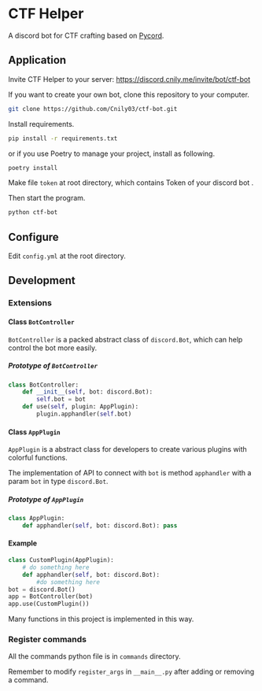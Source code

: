 # CTF Helper

A discord bot for CTF crafting based on [Pycord](https://pycord.dev/github).

## Application

Invite CTF Helper to your server: https://discord.cnily.me/invite/bot/ctf-bot

If you want to create your own bot, clone this repository to your computer.

```bash
git clone https://github.com/Cnily03/ctf-bot.git
```

Install requirements.

```bash
pip install -r requirements.txt
```

or if you use Poetry to manage your project, install as following.

```bash
poetry install
```

Make file `token` at root directory, which contains Token of your discord bot .

Then start the program.

```bash
python ctf-bot
```

## Configure

Edit `config.yml` at the root directory.

## Development

### Extensions

#### Class `BotController`

`BotController` is a packed abstract class of `discord.Bot`, which can help control the bot more easily.

##### Prototype of `BotController`

```python
class BotController:
    def __init__(self, bot: discord.Bot):
        self.bot = bot
    def use(self, plugin: AppPlugin):
        plugin.apphandler(self.bot)
```

#### Class `AppPlugin`

`AppPlugin` is a abstract class for developers to create various plugins with colorful functions.

The implementation of API to connect with `bot` is method `apphandler` with a param `bot` in type `discord.Bot`.

##### Prototype of `AppPlugin`

```python
class AppPlugin:
    def apphandler(self, bot: discord.Bot): pass
```

#### Example

```python
class CustomPlugin(AppPlugin):
    # do something here
    def apphandler(self, bot: discord.Bot):
        #do something here
bot = discord.Bot()
app = BotController(bot)
app.use(CustomPlugin())
```

Many functions in this project is implemented in this way.

### Register commands

All the commands python file is in `commands` directory.

Remember to modify `register_args` in `__main__.py` after adding  or removing a command.
